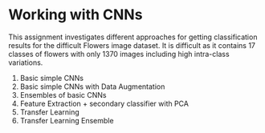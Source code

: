 # Working with CNNs

This assignment investigates different approaches for getting classification results for the difficult Flowers image dataset. It is difficult as it contains 17 classes of flowers with only 1370 images including high intra-class variations.

1. Basic simple CNNs
2. Basic simple CNNs with Data Augmentation
3. Ensembles of basic CNNs
4. Feature Extraction + secondary classifier with PCA
5. Transfer Learning
6. Transfer Learning Ensemble